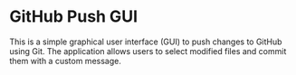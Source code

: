 # GitHub Push GUI

This is a simple graphical user interface (GUI) to push changes to GitHub using Git. 
The application allows users to select modified files and commit them with a custom message.
